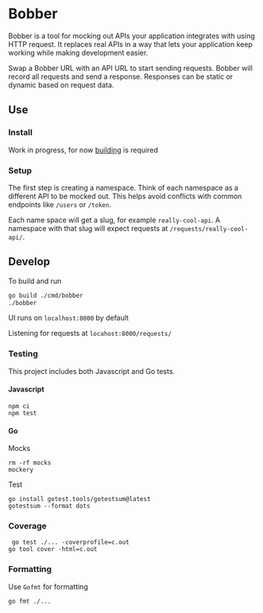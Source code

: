# Bobber

Bobber is a tool for mocking out APIs your application integrates with using HTTP request. 
It replaces real APIs in a way that lets your application keep working while making development easier.

Swap a Bobber URL with an API URL to start sending requests. Bobber will record all requests and send a response.
Responses can be static or dynamic based on request data.

## Use

### Install

Work in progress, for now [building](#Build) is required

### Setup

The first step is creating a namespace.
Think of each namespace as a different API to be mocked out. 
This helps avoid conflicts with common endpoints like `/users` or `/token`.

Each name space will get a slug, for example `really-cool-api`. A namespace with that slug will expect requests at `/requests/really-cool-api/`.

## Develop

To build and run

```bash
go build ./cmd/bobber
./bobber
```

UI runs on `localhost:8000` by default

Listening for requests at `locahost:8000/requests/`

### Testing

This project includes both Javascript and Go tests.

#### Javascript

```
npm ci
npm test
```

#### Go

Mocks

```
rm -rf mocks
mockery
```

Test

```
go install gotest.tools/gotestsum@latest
gotestsum --format dots
```

### Coverage

```shell
 go test ./... -coverprofile=c.out
go tool cover -html=c.out
```

### Formatting

Use `Gofmt` for formatting

```
go fmt ./...
```